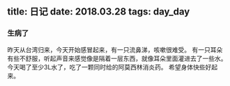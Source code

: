 title: 日记
date: 2018.03.28
tags: day_day
---

### 生病了

昨天从台湾归来，今天开始感冒起来，有一只流鼻涕，咳嗽很难受。
有一只耳朵有些不舒服，听起声音来感觉像是隔着一层东西，就像耳朵里面灌进去了一些水。
今天喝了至少3L水了，吃了一颗同时给的阿莫西林消炎药。
希望身体快些好起来。